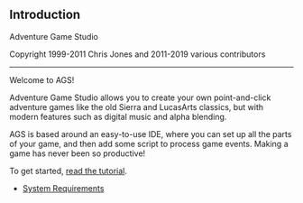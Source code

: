 ## Introduction

Adventure Game Studio

Copyright 1999-2011 Chris Jones and 2011-2019 various contributors

---

Welcome to AGS!

Adventure Game Studio allows you to create your own point-and-click
adventure games like the old Sierra and LucasArts classics, but with
modern features such as digital music and alpha blending.

AGS is based around an easy-to-use IDE, where you can set up all the
parts of your game, and then add some script to process game events.
Making a game has never been so productive!

To get started, [read the tutorial](StartingOff).

- [System Requirements](SystemRequirements)

